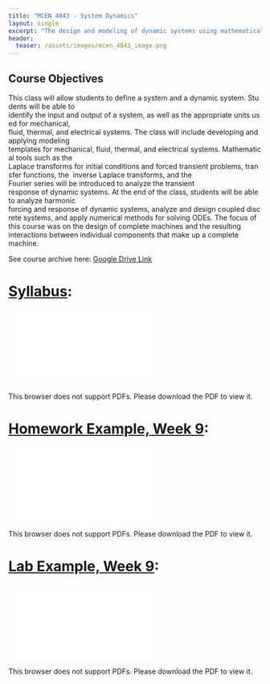 ```yaml
---
title: "MCEN 4043 - System Dynamics"
layout: single
excerpt: "The design and modeling of dynamic systems using mathematical tools."
header:
  teaser: /assets/images/mcen_4043_image.png
---
```


## Course Objectives 

This class will allow students to define a system and a dynamic system. Students will be able to 
identify the input and output of a system, as well as the appropriate units used for mechanical, 
fluid, thermal, and electrical systems. The class will include developing and applying modeling 
templates for mechanical, fluid, thermal, and electrical systems. Mathematical tools such as the 
Laplace transforms for initial conditions and forced transient problems, transfer functions, the 
inverse Laplace transforms, and the Fourier series will be introduced to analyze the transient 
response of dynamic systems. At the end of the class, students will be able to analyze harmonic 
forcing and response of dynamic systems, analyze and design coupled discrete systems, and apply numerical methods for solving ODEs.
The focus of this course was on the design of complete machines and the resulting interactions between individual
components that make up a complete machine.

See course archive here: [Google Drive Link](https://drive.google.com/drive/folders/0Bx-cli2KeHSBRVBRTkwyaEpIcUE?resourcekey=0-hgoplL_Okyl9peVD6Hvakw&usp=drive_link)

# [Syllabus](/assets/pdfs/MCEN_4043_Syllabus.pdf):
<object data="/assets/pdfs/MCEN_4043_Syllabus.pdf" type="application/pdf" width="700px" height="1000px">
    <embed src="/assets/pdfs/MCEN_4043_Syllabus.pdf">
        <p>This browser does not support PDFs. Please download the PDF to view it.</p>
    </embed>
</object>

# [Homework Example, Week 9](/assets/pdfs/MCEN_4043_hw9.pdf):
<object data="/assets/pdfs/MCEN_4043_hw9.pdf" type="application/pdf" width="700px" height="1000px">
    <embed src="/assets/pdfs/MCEN_4043_hw9.pdf">
        <p>This browser does not support PDFs. Please download the PDF to view it.</p>
    </embed>
</object>

# [Lab Example, Week 9](/assets/pdfs/MCEN_4043_lab9.pdf):
<object data="/assets/pdfs/MCEN_4043_lab9.pdf" type="application/pdf" width="700px" height="1000px">
    <embed src="/assets/pdfs/MCEN_4043_lab9.pdf">
        <p>This browser does not support PDFs. Please download the PDF to view it.</p>
    </embed>
</object>

